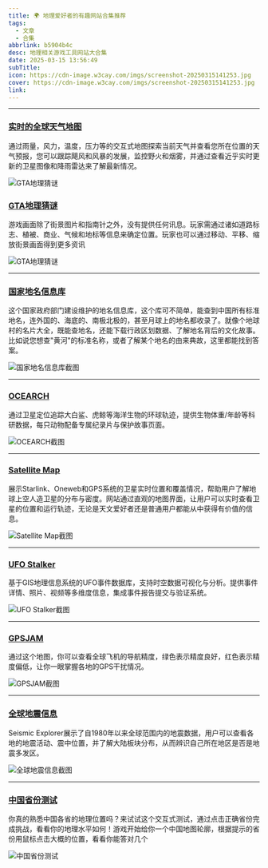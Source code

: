 ```yaml
---
title: 🌍 地理爱好者的有趣网站合集推荐
tags:
  - 文章
  - 合集
abbrlink: b5904b4c
desc: 地理相关游戏工具网站大合集
date: 2025-03-15 13:56:49
subTitle:
icon: https://cdn-image.w3cay.com/imgs/screenshot-20250315141253.jpg
cover: https://cdn-image.w3cay.com/imgs/screenshot-20250315141253.jpg
link:
---
```



---

### [实时的全球天气地图](https://w3cay.com/post/17cac998.html)

通过雨量，风力，温度，压力等的交互式地图探索当前天气并查看您所在位置的天气预报，您可以跟踪飓风和风暴的发展，监控野火和烟雾，并通过查看近乎实时更新的卫星图像和降雨雷达来了解最新情况。

![GTA地理猜谜](http://cdn-image.w3cay.com/imgs/screenshot_zoom_earth_1742634544844.jpg)

### [GTA地理猜谜](https://w3cay.com/post/fd05b81b.html)

游戏画面除了街景图片和指南针之外，没有提供任何讯息。玩家需通过诸如道路标志、植被、商业、气候和地标等信息来确定位置。玩家也可以通过移动、平移、缩放街景画面得到更多资讯

![GTA地理猜谜](https://cdn-image.w3cay.com/imgs/screenshot-20250315141253.jpg)

---

### [国家地名信息库](https://w3cay.com/post/9bb4c090.html)

这个国家政府部门建设维护的地名信息库，这个库可不简单，能查到中国所有标准地名，连外国的、海底的、南极北极的，甚至月球上的地名都收录了。就像个地球村的名片大全，既能查地名，还能下载行政区划数据、了解地名背后的文化故事。比如说您想查"黄河"的标准名称，或者了解某个地名的由来典故，这里都能找到答案。

![国家地名信息库截图](https://cdn-image.w3cay.com/imgs/screenshot-20250315142210.webp)

---

### [OCEARCH](https://w3cay.com/post/f992c7e8.html)

通过卫星定位追踪大白鲨、虎鲸等海洋生物的环球轨迹，提供生物体重/年龄等科研数据，每只动物配备专属纪录片与保护故事页面。

![OCEARCH截图](https://www.ocearch.org/wp-content/uploads/2012/08/timeline_trackerv1.jpg)

---

### [Satellite Map](https://w3cay.com/post/149b293.html)

展示Starlink、Oneweb和GPS系统的卫星实时位置和覆盖情况，帮助用户了解地球上空人造卫星的分布与密度。网站通过直观的地图界面，让用户可以实时查看卫星的位置和运行轨迹，无论是天文爱好者还是普通用户都能从中获得有价值的信息。

![Satellite Map截图](https://cdn-image.w3cay.com/imgs/screenshot-20250315145446.webp)

---

### [UFO Stalker](https://w3cay.com/post/50b2fcc6.html)

基于GIS地理信息系统的UFO事件数据库，支持时空数据可视化与分析。提供事件详情、照片、视频等多维度信息，集成事件报告提交与验证系统。

![UFO Stalker截图](https://cdn-image.w3cay.com/imgs/screenshot-20250315150135.jpg)

---

### [GPSJAM](https://w3cay.com/post/10f470c3.html)

通过这个地图，你可以查看全球飞机的导航精度，绿色表示精度良好，红色表示精度偏低，让你一眼掌握各地的GPS干扰情况。

![GPSJAM截图](https://cdn-image.w3cay.com/imgs/screenshot-20250315150908.jpg)

---

### [全球地震信息](https://w3cay.com/post/dea653bc.html)

Seismic Explorer展示了自1980年以来全球范围内的地震数据，用户可以查看各地的地震活动、震中位置，并了解大陆板块分布，从而辨识自己所在地区是否是地震多发区。

![全球地震信息截图](https://cdn-image.w3cay.com/imgs/screenshot-20250315151307.jpg)

---

### [中国省份测试](https://w3cay.com/post/104751c4.html)

你真的熟悉中国各省的地理位置吗？来试试这个交互式测试，通过点击正确省份完成挑战，看看你的地理水平如何！游戏开始给你一个中国地图轮廓，根据提示的省份用鼠标点击大概的位置，看看你能答对几个

![中国省份测试](https://cdn-image.w3cay.com/imgs/screenshot-20250315134157.png)